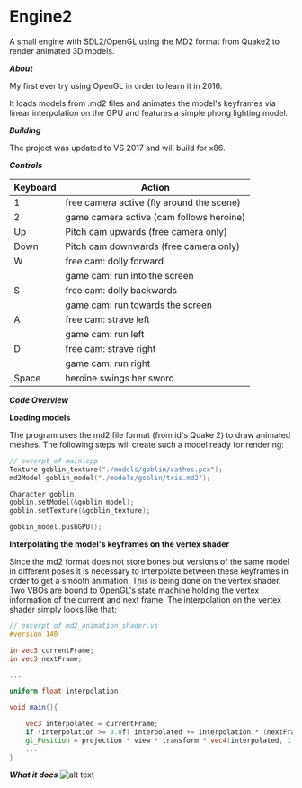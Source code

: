# Engine2
A small engine with SDL2/OpenGL using the MD2 format from Quake2 to render animated 3D models.

***About***

My first ever try using OpenGL in order to learn it in 2016.

It loads models from .md2 files and animates the model's keyframes via linear interpolation on the GPU
and features a simple phong lighting model.

***Building***

The project was updated to VS 2017 and will build for x86.

***Controls***

|Keyboard   |Action                                       |
|-----------|---------------------------------------------|
|1          |free camera active (fly around the scene)    |
|2          |game camera active (cam follows heroine)     |
|Up         |Pitch cam upwards (free camera only)         |
|Down       |Pitch cam downwards (free camera only)       |
|W          |free cam: dolly forward                      |
|           |game cam: run into the screen                |
|S          |free cam: dolly backwards                    |
|           |game cam: run towards the screen             |
|A          |free cam: strave left                        |
|           |game cam: run left                           |
|D          |free cam: strave right                       | 
|           |game cam: run right                          |
|Space      |heroine swings her sword    				  |

***Code Overview***

****Loading models****

The program uses the md2 file format (from id's Quake 2) to draw animated
meshes. The following steps will create such a model ready for rendering:

```Cpp
// excerpt of main.cpp
Texture goblin_texture("./models/goblin/cathos.pcx");
md2Model goblin_model("./models/goblin/tris.md2");

Character goblin;
goblin.setModel(&goblin_model);
goblin.setTexture(&goblin_texture);

goblin_model.pushGPU();
```

****Interpolating the model's keyframes on the vertex shader****

Since the md2 format does not store bones but versions of the same
model in different poses it is necessary to interpolate between these
keyframes in order to get a smooth animation. This is being done on the
vertex shader. Two VBOs are bound to OpenGL's state machine holding the
vertex information of the current and next frame.
The interpolation on the vertex shader simply looks like that:

```glsl
// excerpt of md2_animation_shader.vs
#version 140

in vec3 currentFrame;
in vec3 nextFrame;

...

uniform float interpolation;

void main(){

	vec3 interpolated = currentFrame;
	if (interpolation >= 0.0f) interpolated += interpolation * (nextFrame - currentFrame);
	gl_Position = projection * view * transform * vec4(interpolated, 1.0f);
	...
}
```



***What it does***
![alt text](https://github.com/michaeleggers/Engine2/blob/master/Engine2%202016-11-29%2010-58-18-29.gif "engine in action")
